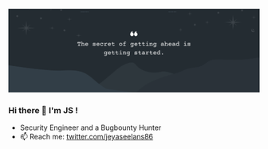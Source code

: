 ![Header image](https://github.com/jeyaseelans86/info/blob/main/uploads/Grey%20White%20Minimalist%20Twitter%20Banner.png)
### Hi there 👋 I'm JS !
- Security Engineer and a Bugbounty Hunter
- 📫 Reach me: [twitter.com/jeyaseelans86](https://twitter.com/jeyaseelans86)
